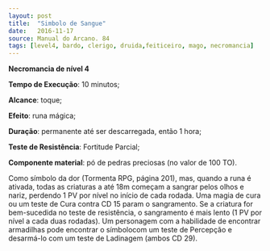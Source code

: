 ```yaml
---
layout: post
title:  "Simbolo de Sangue"
date:   2016-11-17
source: Manual do Arcano. 84
tags: [level4, bardo, clerigo, druida,feiticeiro, mago, necromancia]
---
```


**Necromancia de nível 4**

**Tempo de Execução**: 10 minutos;

**Alcance**: toque;

**Efeito**:  runa mágica;

**Duração**: permanente até ser descarregada, então 1 hora;

**Teste de Resistência**: Fortitude Parcial;

**Componente material**: pó de pedras preciosas (no valor de 100 TO).

Como símbolo da dor  (Tormenta 
RPG, página 201), mas, quando a runa é 
ativada, todas as criaturas a até 18m começam a sangrar pelos olhos e nariz, perdendo 1 PV por nível no início de cada 
rodada. Uma magia de cura ou um teste de 
Cura contra CD 15 param o sangramento. 
Se a criatura for bem-sucedida no teste de 
resistência, o sangramento é mais lento (1 
PV por nível a cada duas rodadas).
Um personagem com a habilidade 
de encontrar armadilhas pode encontrar 
o símbolocom um teste de Percepção e 
desarmá-lo com um teste de Ladinagem 
(ambos CD 29).
